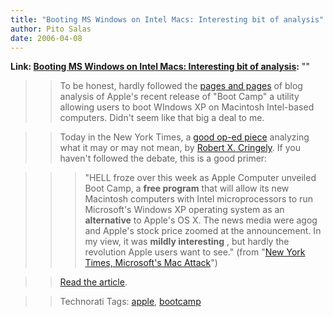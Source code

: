 ```yaml
---
title: "Booting MS Windows on Intel Macs: Interesting bit of analysis"
author: Pito Salas
date: 2006-04-08
---
```


**Link: [Booting MS Windows on Intel Macs: Interesting bit of analysis](None):** ""


>>

>> To be honest, hardly followed the [pages and
pages](<http://del.icio.us/search/?setcount=100&all=bootcamp>) of blog
analysis of Apple's recent release of "Boot Camp" a utility allowing users to
boot WIndows XP on Macintosh Intel-based computers. Didn't seem like that big
a deal to me.

>>

>> Today in the New York Times, a [good op-ed
piece](<http://www.nytimes.com/2006/04/08/opinion/08cringely.html?_r=1&oref=slogin>)
analyzing what it may or may not mean, by [Robert X.
Cringely](<http://www.pbs.org/cringely/>). If you haven't followed the debate,
this is a good primer:

>>

>>> "HELL froze over this week as Apple Computer unveiled Boot Camp, a **free
program** that will allow its new Macintosh computers with Intel
microprocessors to run Microsoft's Windows XP operating system as an
**alternative** to Apple's OS X. The news media were agog and Apple's stock
price zoomed at the announcement. In my view, it was **mildly interesting** ,
but hardly the revolution Apple users want to see." (from "[New York Times,
Microsoft's Mac
Attack](<http://www.nytimes.com/2006/04/08/opinion/08cringely.html?_r=1&oref=slogin>)")

>>

>> [Read the
article](<http://www.nytimes.com/2006/04/08/opinion/08cringely.html?_r=1&oref=slogin>).

>>

>> Technorati Tags: [apple](<http://www.technorati.com/tag/apple>),
[bootcamp](<http://www.technorati.com/tag/bootcamp>)


